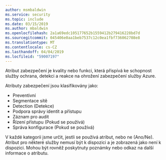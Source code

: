 ```yaml
---
author: msmbaldwin
ms.service: security
ms.topic: include
ms.date: 03/15/2019
ms.author: mbaldwin
ms.openlocfilehash: 2a1a69edc105177652b1559412b279416228bd7d
ms.sourcegitcommit: 045406e0aa1beb7537c12c0ea1fbf736062708e8
ms.translationtype: MT
ms.contentlocale: cs-CZ
ms.lasthandoff: 04/04/2019
ms.locfileid: "59007197"
---
```

Atribut zabezpečení je kvality nebo funkci, která přispívá ke schopnost služby ochrana, detekci a reakce na ohrožení zabezpečení služby Azure.

Atributy zabezpečení jsou klasifikovány jako:
* Preventivní
* Segmentace sítě
* Detection (Detekce)
* Podpora správy identit a přístupu
* Záznam pro audit
* Řízení přístupu (Pokud se používá)
* Správa konfigurace (Pokud se používá)

V každé kategorii jsme určit, jestli se používá atribut, nebo ne (Ano/Ne). Atribut pro některé služby nemusí být k dispozici a je zobrazená jako není k dispozici. Mohou být rovněž poskytnuty poznámky nebo odkaz na další informace o atributu.
